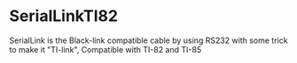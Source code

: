 # SerialLinkTI82
SerialLink is the Black-link compatible cable by using RS232 with some trick to make it "TI-link", Compatible with TI-82 and TI-85
